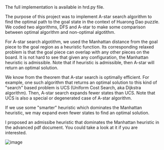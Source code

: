 The full implementation is available in hrd.py file. 

The purpose of this project was to implement A-star search algorithm to find the optimal path to the goal state in the context of Huarong Dao puzzle. 
We coded two algorithms, DFS and A-star to make some comparison between optimal algorithm and non-optimal algotithm. 

For A-star search algotithm, we used the Manhattan distance from the goal piece to the goal region as a heuristic function. 
Its corresponding relaxed problem is that the goal piece can overlap with any other pieces on the board. 
It is not hard to see that given any configuration, the Manhattan heuristic is admissible. 
Note that if heuristic is admissible, then A-star will return an optimal solution.

We know from the theorem that A-star search is optimally efficient. For example, one such algorithm that returns an optimal solution to this kind of "search" based problem is UCS (Uniform Cost Search, aka Dijkstra algorithm). Then, A-star search expands fewer states than UCS. Note that UCS is also a special or degenerated case of A-star algorithm.

If we use some "smarter" heuristic which dominates the Manhattan heuristic, we may expand even fewer states to find an optimal solution. 

I proposed an admissibe heuristic that dominates the Manhattan heuristic in the advanced pdf document. You could take a look at it if you are interested. 






![image](https://github.com/Hajime12341234/Huarong-Dao-puzzle-A-star-search/assets/132004336/96c4b206-3d9a-4328-8a5f-61cf6d851a9d)






